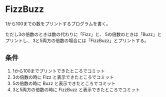 # FizzBuzz

1から100までの数をプリントするプログラムを書く。

ただし3の倍数のときは数の代わりに「Fizz」と、
5の倍数のときは「Buzz」とプリントし、
3と5両方の倍数の場合には「FizzBuzz」とプリントする。

## 条件

1. 1から100までプリントできたところでコミット
2. 3の倍数の時に Fizz と表示できたところでコミット
3. 5の倍数の時に Buzz と表示できたところでコミット
4. 3と5両方の倍数の時に FizzBuzz と表示できたところでコミット
